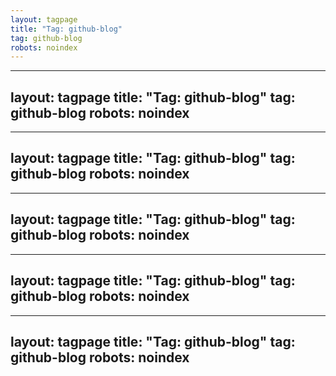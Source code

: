 ```yaml
---
layout: tagpage
title: "Tag: github-blog"
tag: github-blog
robots: noindex
---
```

---
layout: tagpage
title: "Tag: github-blog"
tag: github-blog
robots: noindex
---
---
layout: tagpage
title: "Tag: github-blog"
tag: github-blog
robots: noindex
---
---
layout: tagpage
title: "Tag: github-blog"
tag: github-blog
robots: noindex
---
---
layout: tagpage
title: "Tag: github-blog"
tag: github-blog
robots: noindex
---
---
layout: tagpage
title: "Tag: github-blog"
tag: github-blog
robots: noindex
---
